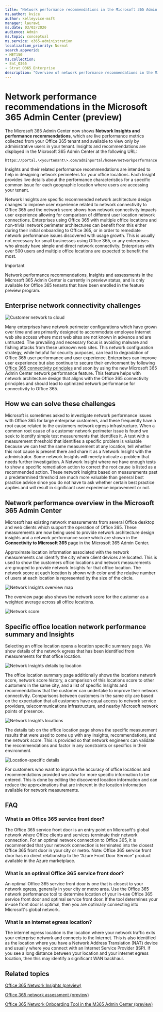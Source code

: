 ```yaml
---
title: "Network performance recommendations in the Microsoft 365 Admin Center (preview)"
ms.author: kvice
author: kelleyvice-msft
manager: laurawi
ms.date: 03/03/2020
audience: Admin
ms.topic: conceptual
ms.service: o365-administration
localization_priority: Normal
search.appverid:
- MET150
ms.collection:
- Ent_O365
- Strat_O365_Enterprise
description: "Overview of network performance recommendations in the Microsoft 365 Admin Center (preview)"
---
```


# Network performance recommendations in the Microsoft 365 Admin Center (preview)

The Microsoft 365 Admin Center now shows **Network Insights and performance recommendations**, which are live performance metrics collected from your Office 365 tenant and available to view only by administrative users in your tenant. Insights and recommendations are displayed in the Microsoft 365 Admin Center at the following URL:

```http
https://portal.\<yourtenant\>.com/adminportal/home#/networkperformance
```

Insights and their related performance recommendations are intended to help in designing network perimeters for your office locations. Each Insight provides live details about the performance characteristics for a specific common issue for each geographic location where users are accessing your tenant.

Network Insights are specific recommended network architecture design changes to improve user experience related to network connectivity to Office 365 and the network score shows how network connectivity impacts user experience allowing for comparison of different user location network connections. Enterprises using Office 365 with multiple office locations and non-trivial network perimeter architectures can benefit from this either during their initial onboarding to Office 365, or in order to remediate network performance issues discovered with usage growth. This is usually not necessary for small businesses using Office 365, or any enterprises who already have simple and direct network connectivity. Enterprises with over 500 users and multiple office locations are expected to benefit the most.

>[!IMPORTANT]
>Network performance recommendations, Insights and assessments in the Microsoft 365 Admin Center is currently in preview status, and is only available for Office 365 tenants that have been enrolled in the feature preview program.

## Enterprise network connectivity challenges

![Customer network to cloud](Media/m365-mac-perf/m365-mac-perf-first-last-mile.png)

Many enterprises have network perimeter configurations which have grown over time and are primarily designed to accommodate employee Internet web site access where most web sites are not known in advance and are untrusted. The prevailing and necessary focus is avoiding malware and fishing attacks from these unknown web sites. This network configuration strategy, while helpful for security purposes, can lead to degradation of Office 365 user performance and user experience. Enterprises can improve user experience but also continue to secure their environment by following [Office 365 connectivity principles](https://aka.ms/pnc) and soon by using the new Microsoft 365 Admin Center network performance feature. This feature helps with network architecture design that aligns with the Office 365 connectivity principles and should lead to optimized network performance for connectivity to Office 365.

## How we can solve these challenges

Microsoft is sometimes asked to investigate network performance issues with Office 365 for large enterprise customers, and these frequently have a root cause related to the customers network egress infrastructure. When a common root cause of a customer network perimeter issue is found we seek to identify simple test measurements that identifies it. A test with a measurement threshold that identifies a specific problem is valuable because we can test the same measurement at any location, tell whether this root cause is present there and share it as a Network Insight with the administrator. Some network Insights will merely indicate a problem that needs further investigation. A Network Insight where we have enough tests to show a specific remediation action to correct the root cause is listed as a recommended action. These network Insights based on measurements past a predetermined threshold are much more valuable than general best practice advice since you do not have to ask whether certain best practice applies and will result in significant user experience improvement or not.

## Network performance overview in the Microsoft 365 Admin Center

Microsoft has existing network measurements from several Office desktop and web clients which support the operation of Office 365. These measurements are now being used to provide network architecture design insights and a network performance score which are shown in the **Connectivity to Microsoft 365** page in the Microsoft 365 Admin Center.

Approximate location information associated with the network measurements can identify the city where client devices are located. This is used to show the customers office locations and network measurements are grouped to provide network Insights for that office location. The network score at each location is shown with color and the relative number of users at each location is represented by the size of the circle.

![Network Insights overview map](Media/m365-mac-perf/m365-mac-perf-overview-map.png)

The overview page also shows the network score for the customer as a weighted average across all office locations.

![Network score](Media/m365-mac-perf/m365-mac-perf-overview-score.png)

## Specific office location network performance summary and Insights

Selecting an office location opens a location specific summary page. We show details of the network egress that has been identified from measurements for that office location.

![Network Insights details by location](Media/m365-mac-perf/m365-mac-perf-locations-plan-overview.png)

The office location summary page additionally shows the locations network score, network score history, a comparison of this locations score to other customers in the same city, and a list of specific Insights and recommendations that the customer can undertake to improve their network connectivity. Comparisons between customers in the same city are based on the expectation that all customers have equal access to network service providers, telecommunications infrastructure, and nearby Microsoft network points of presence.

![Network Insights locations](Media/m365-mac-perf/m365-mac-perf-locations.png)

The details tab on the office location page shows the specific measurement results that were used to come up with any Insights, recommendations, and the network score. This is provided so that network engineers can validate the recommendations and factor in any constraints or specifics in their environment.

![Location-specific details](Media/m365-mac-perf/m365-mac-perf-locations-plan-details-all.png)

For customers who want to improve the accuracy of office locations and recommendations provided we allow for more specific information to be entered. This is done by editing the discovered location information and can reduce the approximations that are inherent in the location information available for network measurements.

## FAQ

### What is an Office 365 service front door?

The Office 365 service front door is an entry point on Microsoft's global network where Office clients and services terminate their network connection. For an optimal network connection to Office 365, it is recommended that your network connection is terminated into the closest Office 365 front door in your city or metro.
Note: Office 365 service front door has no direct relationship to the “Azure Front Door Service” product available in the Azure marketplace.

### What is an optimal Office 365 service front door?

An optimal Office 365 service front door is one that is closest to your network egress, generally in your city or metro area. Use the Office 365 network performance tool to determine location of your in-use Office 365 service front door and optimal service front door. If the tool determines your in-use front door is optimal, then you are optimally connecting into Microsoft's global network.

### What is an internet egress location?

The internet egress location is the location where your network traffic exits your enterprise network and connects to the Internet. This is also identified as the location where you have a Network Address Translation (NAT) device and usually where you connect with an Internet Service Provider (ISP). If you see a long distance between your location and your internet egress location, then this may identify a significant WAN backhaul.

## Related topics

[Office 365 Network Insights (preview)](office-365-network-mac-perf-insights.md)

[Office 365 network assessment (preview)](office-365-network-mac-perf-score.md)

[Office 365 Network Onboarding Tool in the M365 Admin Center (preview)](office-365-network-mac-perf-onboarding-tool.md)
